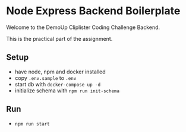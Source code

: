 # Node Express Backend Boilerplate

Welcome to the DemoUp Cliplister Coding Challenge Backend. 

This is the practical part of the assignment. 

## Setup
* have node, npm and docker installed
* copy `.env.sample` to `.env`
* start db with `docker-compose up -d`
* initialize schema with `npm run init-schema`
  
## Run
* `npm run start` 
